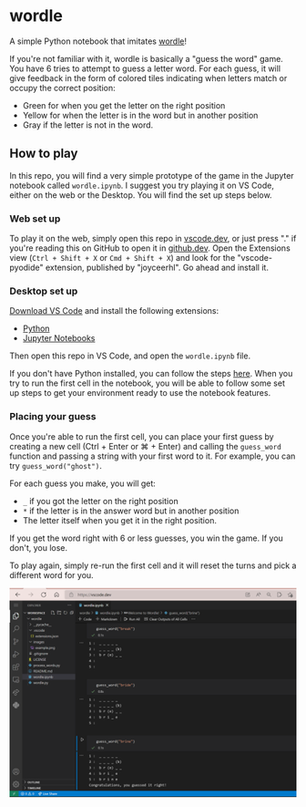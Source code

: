 # wordle
A simple Python notebook that imitates [wordle](https://www.nytimes.com/games/wordle/index.html)!

If you're not familiar with it, wordle is basically a "guess the word" game. You have 6 tries to attempt to guess a letter word. For each guess, it will give feedback in the form of colored tiles indicating when letters match or occupy the correct position: 
- Green for when you get the letter on the right position
- Yellow for when the letter is in the word but in another position
- Gray if the letter is not in the word.

## How to play  
In this repo, you will find a very simple prototype of the game in the Jupyter notebook called `wordle.ipynb`. I suggest you try playing it on VS Code, either on the web or the Desktop. You will find the set up steps below. 

### Web set up
 To play it on the web, simply open this repo in [vscode.dev](https://vscode.dev/), or  just press "." if you're reading this on GitHub to open it in [github.dev](https://github.dev/).
 Open the Extensions view (`Ctrl + Shift + X` or `Cmd + Shift + X`) and look for the "vscode-pyodide" extension, published by "joyceerhl". Go ahead and install it.

### Desktop set up
[Download VS Code](https://code.visualstudio.com/) and install the following extensions:
- [Python](https://marketplace.visualstudio.com/items?itemName=ms-python.python)
- [Jupyter Notebooks](https://marketplace.visualstudio.com/items?itemName=ms-toolsai.jupyter)

Then open this repo in VS Code, and open the `wordle.ipynb` file.  

If you don't have Python installed, you can follow the steps [here](https://code.visualstudio.com/docs/python/python-tutorial#_install-a-python-interpreter). When you try to run the first cell in the notebook, you will be able to follow  some set up steps to get your environment ready to use the notebook features. 

### Placing your guess

Once you're able to run the first cell, you can place your first guess by creating a new cell (Ctrl + Enter or ⌘ + Enter) and calling the `guess_word` function and passing a string with your first word to it. For example, you can try `guess_word("ghost")`.


For each guess you make, you will get:
- `_` if you got the letter on the right position
- `*` if the letter is in the answer word but in another position
- The letter itself when you get it in the right position.

If you get the word right with 6 or less guesses, you win the game. If you don't, you lose.

To play again, simply re-run the first cell and it will reset the turns and pick a different word for you. 

![Running cells by calling guess_word(string)to play the game.](https://github.com/luabud/wordle/blob/main/images/example.png?raw=true)
 


